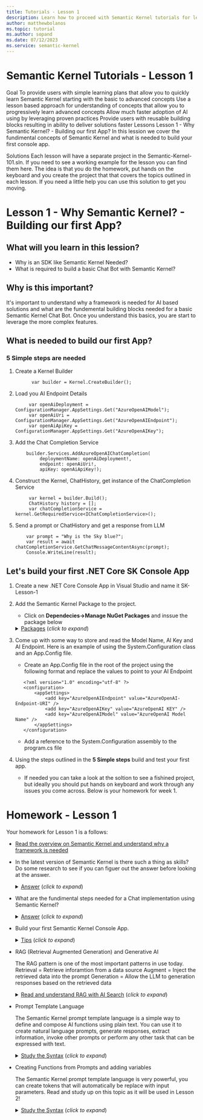 ```yaml
---
title: Tutorials - Lesson 1
description: Learn how to proceed with Semantic Kernel tutorials for lesson 1.
author: matthewbolanos
ms.topic: tutorial
ms.author: sopand
ms.date: 07/12/2023
ms.service: semantic-kernel
---
```


# Semantic Kernel Tutorials - Lesson 1

Goal
To provide users with simple learning plans that allow you to quickly learn Semantic Kernel starting with the basic to advanced concepts
Use a lesson based approach for understanding of concepts that allow you to progressively learn advanced concepts
Allow much faster adoption of AI using by leveraging proven practices
Provide users with reusable building blocks resulting in ability to deliver solutions faster
Lessons
Lesson 1 - Why Semantic Kernel? - Building our first App?
In this lession we cover the fundimental concepts of Semantic Kernel and what is needed to build your first console app.

Solutions
Each lesson will have a separate project in the Semantic-Kernel-101.sln. If you need to see a working example for the lesson you can find them here. The idea is that you do the homework, put hands on the keyboard and you create the project that that covers the topics outlined in each lesson. If you need a little help you can use this solution to get you moving.



# Lesson 1 - Why Semantic Kernel? - Building our first App?

## What will you learn in this lession?
- Why is an SDK like Semantic Kernel Needed?
- What is required to build a basic Chat Bot with Semantic Kernel?
  
## Why is this important?
It's important to understand why a framework is needed for AI based solutions and what are the fundemental building blocks needed for a basic Semantic Kernel Chat Bot.  Once you understand this basics, you are start to leverage the more complex features.

## What is needed to build our first App?

### 5 Simple steps are needed
1. Create a Kernel Builder

   ~~~
         var builder = Kernel.CreateBuilder();
   ~~~

2. Load you AI Endpoint Details

   ~~~
        var openAiDeployment = ConfigurationManager.AppSettings.Get("AzureOpenAIModel");
        var openAiUri = ConfigurationManager.AppSettings.Get("AzureOpenAIEndpoint");
        var openAiApiKey = ConfigurationManager.AppSettings.Get("AzureOpenAIKey");
   ~~~

3. Add the Chat Completion Service

   ~~~
       builder.Services.AddAzureOpenAIChatCompletion(
            deploymentName: openAiDeployment!,
            endpoint: openAiUri!,
            apiKey: openAiApiKey!);
   ~~~

4. Construct the Kernel, ChatHistory, get instance of the ChatCompletion Service

   ~~~
        var kernel = builder.Build();
        ChatHistory history = [];
        var chatCompletionService = kernel.GetRequiredService<IChatCompletionService>();
   ~~~

5. Send a prompt or ChatHistory and get a response from LLM

   ~~~
       var prompt = "Why is the Sky blue?";
       var result = await chatCompletionService.GetChatMessageContentAsync(prompt);
       Console.WriteLine(result);
   ~~~

## Let's build your first .NET Core SK Console App

1. Create a new .NET Core Console App in Visual Studio and name it SK-Lesson-1
2. Add the Semantic Kernel Package to the project.
   - Click on **Dependecies->Manage NuGet Packages** and inssue the package below 

    <details>
    <summary><u>Packages</u> (<i>click to expand</i>)</summary>
    <!-- have to be followed by an empty line! -->

        Microsoft.SemanticKernel 1.6.3 or better
    </details>

3. Come up with some way to store and read the Model Name, AI Key and AI Endpoint.  Here is an example of using the System.Configuration class and an App.Config file.
   - Create an App.Config file in the root of the project using the following format and replace the values to point to your AI Endpoint

   ~~~
      <?xml version="1.0" encoding="utf-8" ?>
      <configuration>
	      <appSettings>
		      <add key="AzureOpenAIEndpoint" value="AzureOpenAI-Endpoint-URI" />
	          <add key="AzureOpenAIKey" value="AzureOpenAI KEY" />  
	          <add key="AzureOpenAIModel" value="AzureOpenAI Model Name" />
	      </appSettings>
      </configuration>
   ~~~

   - Add a reference to the System.Configuration assembly to the program.cs file

4. Using the steps outlined in the **5 Simple steps** build and test your first app.
   - If needed you can take a look at the soltion to see a fishined project, but ideally you should put hands on keyboard and work through any issues you come across. Below is your homework for week 1.



# Homework - Lesson 1
Your homework for Lesson 1 is a follows:

- [Read the overview on Semantic Kernel and understand why a framework is needed](https://learn.microsoft.com/en-us/semantic-kernel/overview/) 

- In the latest version of Semantic Kernel is there such a thing as skills? Do some research to see if you can figuer out the answer before looking at the answer.
   <details>
    <summary><u>Answer</u> (<i>click to expand</i>)</summary>
    <!-- have to be followed by an empty line! -->

      
     No. [Skills have been replaced with Plugins](https://devblogs.microsoft.com/semantic-kernel/road-to-v1-0-for-the-python-semantic-kernel-sdk)
          
  </details>

- What are the fundimental steps needed for a Chat implementation using Semantic Kernel?
  <details>
    <summary><u>Answer</u> (<i>click to expand</i>)</summary>
    <!-- have to be followed by an empty line! -->
      
     1. Create a Kernel Builder so you can construct Kernel instances
   
     2. Load the AI Endpoint values so you can access the REST endpoint
   
     3. Add the Chat Completion Service with the Endpoint details
   
     4. Construct the Kernel, Prompt / Chat History, get an instance to the Completion Service
   
     5. Send the Prompt / Chat History and get a response
  </details>

- Build your first Semantic Kernel Console App.
  <details>
    <summary><u>Tips</u> (<i>click to expand</i>)</summary>
    <!-- have to be followed by an empty line! -->
      1. Follow the steps outlined in Lesson 1.
      
     If you need a shortcut you can take look at the Lesson 1 Project found in the [Semantic-Kernel-101.sln file](/solutions/Semantic-Kernel-101/README.md).
      
     **Hint:** Kernel.CreateBuilder, builder.Services.AddAzureOpenAIChatCompletion, builder.Build, kernel.GetRequiredService<IChatCompletionService>(), chatCompletionService.GetChatMessageContentAsync, history.AddAssistantMessage      
  </details>
 
- RAG (Retrieval Augmented Generation) and Generative AI

  The RAG pattern is one of the most important patterns in use today.
     Retrieval  = Retrieve inforamtion from a data source
     Augment    = Inject the retrieved data into the prompt
     Generation = Allow the LLM to generation responses based on the retrieved data
  <details>
    <summary><u>Read and understand RAG with AI Search</u> (<i>click to expand</i>)</summary>
    <!-- have to be followed by an empty line! -->

      
     [RAG with AI Search](https://learn.microsoft.com/en-us/azure/search/retrieval-augmented-generation-overview)
          
  </details>

- Prompt Template Language

  The Semantic Kernel prompt template language is a simple way to define and compose AI functions using plain text. You can use it to create natural language prompts, generate responses, 
  extract information, invoke other prompts or perform any other task that can be expressed with text.
  <details>
    <summary><u>Study the Syntax</u> (<i>click to expand</i>)</summary>
    <!-- have to be followed by an empty line! -->

      
     [Prompt Template Syntax](https://learn.microsoft.com/en-us/semantic-kernel/prompts/prompt-template-syntax)
          
  </details>

- Creating Functions from Prompts and adding variables

  The Semantic Kernel prompt template language is very powerful, you can create tokens that will automatically be replace with input parameters.  Read and study up on this topic as it will be used in Lesson 2!
  <details>
    <summary><u>Study the Syntax</u> (<i>click to expand</i>)</summary>
    <!-- have to be followed by an empty line! -->

      
     [Example of templatizing prompts and using variables](https://learn.microsoft.com/en-us/semantic-kernel/prompts/templatizing-prompts?tabs=Csharp))
          
  </details>

